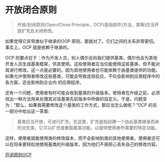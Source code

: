 # 开放闭合原则


> 开放/封闭原则(Open/Close Principle，OCP)是指软件(方法、类等)应当开放扩充且关闭修改。


如果觉得它非常类似于继承的OOP 原则，那就对了。它们之间的关系非常密切。事实上，OCP 就是依赖于继承的。


OCP 的要点在于：作为开发人员，别人偶尔会向我们提供基类，偶尔也会为其他开发人员生成基类框架，供其使用。这些使用者应当仅能使用这些基类，但不能对其进行修改。这一点是必要的，因为其他使用者也可能依赖于由基类提供的功能。如果允许使用者修改这些基类，可能会导致连锁反应，不仅会影响到应用程序中的各方面，还会影响到企业内
的应用程序。

还有一个问题，使用者有时可能会收到基类的升级版本。使用者在升级之前，必须找出一种方法用来处理其对该基类先前版本中所做的自定义。于是，问题变为：“那么，如果我需要修改这个基类的工作方式，那应当怎么做呢？”OCP 的另一部分中给出这一答案:

> 基类应当开放，可进行扩充。在这里，扩充是指创建一个由此基类继承而来的派生类，它可以扩充或重载基类功能，以提供使用者所需要的特定功能。

这样，使用者就能使用类的修改版本，而不会影响到类的其他使用者。使用者还可
以在将来更轻松地使用基类的升级版本，因为他们不用担心丢失自己的修改内容。



[开闭原则OCP](http://blog.jobbole.com/99617/)
